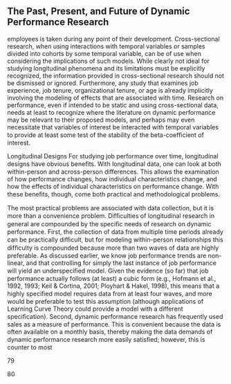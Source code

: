 ## The Past, Present, and Future of Dynamic Performance Research

employees is taken during any point of their development. Cross-sectional research, when using interactions with temporal variables or samples divided into cohorts by some temporal variable, can be of use when considering the implications of such models. While clearly not ideal for studying longitudinal phenomena and its limitations must be explicitly recognized, the information provided in cross-sectional research should not be dismissed or ignored. Furthermore, any study that examines job experience, job tenure, organizational tenure, or age is already implicitly involving the modeling of effects that are associated with time. Research on performance, even if intended to be static and using cross-sectional data, needs at least to recognize where the literature on dynamic performance may be relevant to their proposed models, and perhaps may even necessitate that variables of interest be interacted with temporal variables to provide at least some test of the stability of the beta-coefﬁcient of interest.

Longitudinal Designs For studying job performance over time, longitudinal designs have obvious beneﬁts. With longitudinal data, one can look at both within-person and across-person differences. This allows the examination of how performance changes, how individual characteristics change, and how the effects of individual characteristics on performance change. With these beneﬁts, though, come both practical and methodological problems.

The most practical problems are associated with data collection, but it is more than a convenience problem. Difﬁculties of longitudinal research in general are compounded by the speciﬁc needs of research on dynamic performance. First, the collection of data from multiple time periods already can be practically difﬁcult, but for modeling within-person relationships this difﬁculty is compounded because more than two waves of data are highly preferable. As discussed earlier, we know job performance trends are non- linear, and that controlling for simply the last instance of job performance will yield an underspeciﬁed model. Given the evidence (so far) that job performance actually follows (at least) a cubic form (e.g., Hofmann et al., 1992, 1993; Keil & Cortina, 2001; Ployhart & Hakel, 1998), this means that a highly speciﬁed model requires data from at least four waves, and more would be preferable to test this assumption (although applications of Learning Curve Theory could provide a model with a different speciﬁcation). Second, dynamic performance research has frequently used sales as a measure of performance. This is convenient because the data is often available on a monthly basis, thereby making the data demands of dynamic performance research more easily satisﬁed; however, this is counter to most

79

80